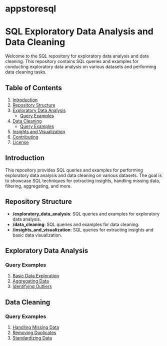 # appstoresql
# SQL Exploratory Data Analysis and Data Cleaning

Welcome to the SQL repository for exploratory data analysis and data cleaning. This repository contains SQL queries and examples for conducting exploratory data analysis on various datasets and performing data cleaning tasks.

## Table of Contents

1. [Introduction](#introduction)
2. [Repository Structure](#repository-structure)
3. [Exploratory Data Analysis](#exploratory-data-analysis)
    - [Query Examples](#query-examples)
4. [Data Cleaning](#data-cleaning)
    - [Query Examples](#query-examples)
5. [Insights and Visualization](#insights-and-visualization)
6. [Contributing](#contributing)
7. [License](#license)

## Introduction

This repository provides SQL queries and examples for performing exploratory data analysis and data cleaning on various datasets. The goal is to showcase SQL techniques for extracting insights, handling missing data, filtering, aggregating, and more.

## Repository Structure

- **/exploratory_data_analysis**: SQL queries and examples for exploratory data analysis.
- **/data_cleaning**: SQL queries and examples for data cleaning.
- **/insights_and_visualization**: SQL queries for extracting insights and basic data visualization.

## Exploratory Data Analysis

### Query Examples

1. [Basic Data Exploration](exploratory_data_analysis/basic_data_exploration.sql)
2. [Aggregating Data](exploratory_data_analysis/aggregating_data.sql)
3. [Identifying Outliers](exploratory_data_analysis/identifying_outliers.sql)

## Data Cleaning

### Query Examples

1. [Handling Missing Data](data_cleaning/handling_missing_data.sql)
2. [Removing Duplicates](data_cleaning/removing_duplicates.sql)
3. [Standardizing Data](data_cleaning/standardizing_data.sql)

